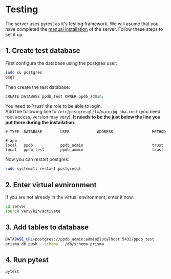 # Testing

The server uses pytest as it's testing framework. We will asume that you have completed the [manual installation](../../README.md#manual-installation) of the server. Follow these steps to set it up:

## 1. Create test database

First configure the database using the postgres user:

```bash
sudo su postgres
psql
```

Then create the test database:

```bash
CREATE DATABASE ppdb_test OWNER ppdb_admin;
```

You need to 'trust' the role to be able to login.\
Add the following line to `/etc/postgresql/14/main/pg_hba.conf` (you need root access, version may vary). **It needs to be the just below the line you put there during the installation.**

```
# TYPE  DATABASE        USER            ADDRESS                 METHOD

# app
local   ppdb            ppdb_admin                              trust
local   ppdb_test       ppdb_admin                              trust
```

Now you can restart postgres:

```bash
sudo systemctl restart postgresql
```

## 2. Enter virtual evnironment

If you are not already in the virtual environment, enter it now.

```bash
cd server
source venv/bin/activate
```

## 3. Add tables to database

```bash
DATABASE_URL=postgres://ppdb_admin:admin@localhost:5432/ppdb_test
prisma db push --schema ../db/schema.prisma
```

## 4. Run pytest

```bash
pytest
```
